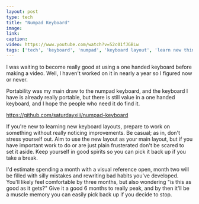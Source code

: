 ```yaml
---
layout: post
type: tech
title: "Numpad Keyboard"
image:
link: 
caption: 
video: https://www.youtube.com/watch?v=52c01fJGBLw
tags: ['tech', 'keyboard', 'numpad', 'keyboard layout', 'learn new things', 'learning',]
---
```

I was waiting to become really good at using a one handed keyboard before making a video.  Well, I haven't worked on it in nearly a year so I figured now or never.  

Portability was my main draw to the numpad keyboard, and the keyboard I have is already really portable, but there is still value in a one handed keyboard, and I hope the people who need it do find it.

https://github.com/saturdayxiii/numpad-keyboard

If you're new to learning new keyboard layouts, prepare to work on something without really noticing improvements.  Be casual; as in, don't stress yourself out.  Aim to use the new layout as your main layout, but if you have important work to do or are just plain frusterated don't be scared to set it aside.  Keep yourself in good spirits so you can pick it back up if you take a break.

I'd estimate spending a month with a visual reference open, month two will be filled with silly mistakes and rewriting bad habits you've developed.  You'll likely feel comfortable by three months, but also wondering "is this as good as it gets?"  Give it a good 6 months to really peak, and by then it'll be a muscle memory you can easily pick back up if you decide to stop.
